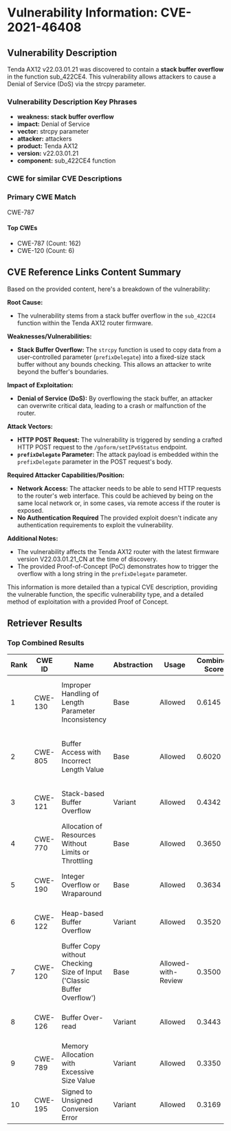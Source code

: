 # Vulnerability Information: CVE-2021-46408

## Vulnerability Description
Tenda AX12 v22.03.01.21 was discovered to contain a **stack buffer overflow** in the function sub_422CE4. This vulnerability allows attackers to cause a Denial of Service (DoS) via the strcpy parameter.

### Vulnerability Description Key Phrases
- **weakness:** **stack buffer overflow**
- **impact:** Denial of Service
- **vector:** strcpy parameter
- **attacker:** attackers
- **product:** Tenda AX12
- **version:** v22.03.01.21
- **component:** sub_422CE4 function

### CWE for similar CVE Descriptions
### Primary CWE Match
CWE-787

#### Top CWEs
- CWE-787 (Count: 162)
- CWE-120 (Count: 6)

## CVE Reference Links Content Summary
Based on the provided content, here's a breakdown of the vulnerability:

**Root Cause:**
- The vulnerability stems from a stack buffer overflow in the `sub_422CE4` function within the Tenda AX12 router firmware.

**Weaknesses/Vulnerabilities:**
- **Stack Buffer Overflow:** The `strcpy` function is used to copy data from a user-controlled parameter (`prefixDelegate`) into a fixed-size stack buffer without any bounds checking. This allows an attacker to write beyond the buffer's boundaries.

**Impact of Exploitation:**
- **Denial of Service (DoS):** By overflowing the stack buffer, an attacker can overwrite critical data, leading to a crash or malfunction of the router.

**Attack Vectors:**
- **HTTP POST Request:** The vulnerability is triggered by sending a crafted HTTP POST request to the `/goform/setIPv6Status` endpoint.
- **`prefixDelegate` Parameter:** The attack payload is embedded within the `prefixDelegate` parameter in the POST request's body.

**Required Attacker Capabilities/Position:**
- **Network Access:** The attacker needs to be able to send HTTP requests to the router's web interface. This could be achieved by being on the same local network or, in some cases, via remote access if the router is exposed.
- **No Authentication Required** The provided exploit doesn't indicate any authentication requirements to exploit the vulnerability.

**Additional Notes:**
- The vulnerability affects the Tenda AX12 router with the latest firmware version V22.03.01.21_CN at the time of discovery.
- The provided Proof-of-Concept (PoC) demonstrates how to trigger the overflow with a long string in the `prefixDelegate` parameter.

This information is more detailed than a typical CVE description, providing the vulnerable function, the specific vulnerability type, and a detailed method of exploitation with a provided Proof of Concept.

## Retriever Results

### Top Combined Results

| Rank | CWE ID | Name | Abstraction | Usage | Combined Score | Retrievers | Individual Scores |
|------|--------|------|-------------|-------|---------------|------------|-------------------|
| 1 | CWE-130 | Improper Handling of Length Parameter Inconsistency | Base | Allowed | 0.6145 | dense, sparse, graph | dense: 0.543, sparse: 0.162, graph: 0.699 |
| 2 | CWE-805 | Buffer Access with Incorrect Length Value | Base | Allowed | 0.6020 | dense, sparse, graph | dense: 0.579, sparse: 0.158, graph: 0.620 |
| 3 | CWE-121 | Stack-based Buffer Overflow | Variant | Allowed | 0.4342 | dense, sparse | dense: 0.667, sparse: 0.239 |
| 4 | CWE-770 | Allocation of Resources Without Limits or Throttling | Base | Allowed | 0.3650 | dense, sparse | dense: 0.543, sparse: 0.163 |
| 5 | CWE-190 | Integer Overflow or Wraparound | Base | Allowed | 0.3634 | dense, sparse | dense: 0.549, sparse: 0.155 |
| 6 | CWE-122 | Heap-based Buffer Overflow | Variant | Allowed | 0.3520 | dense, sparse | dense: 0.568, sparse: 0.170 |
| 7 | CWE-120 | Buffer Copy without Checking Size of Input ('Classic Buffer Overflow') | Base | Allowed-with-Review | 0.3500 | dense, sparse | dense: 0.551, sparse: 0.159 |
| 8 | CWE-126 | Buffer Over-read | Variant | Allowed | 0.3443 | dense, sparse | dense: 0.563, sparse: 0.159 |
| 9 | CWE-789 | Memory Allocation with Excessive Size Value | Variant | Allowed | 0.3350 | dense, sparse | dense: 0.552, sparse: 0.152 |
| 10 | CWE-195 | Signed to Unsigned Conversion Error | Variant | Allowed | 0.3169 | sparse, graph | sparse: 0.145, graph: 0.729 |

